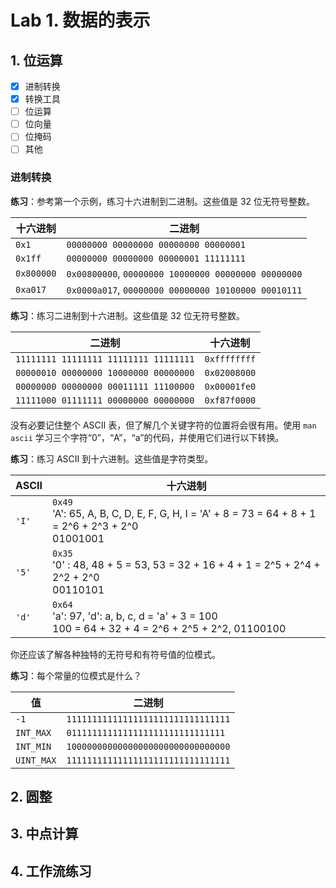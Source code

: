 # Lab 1. 数据的表示

## 1. 位运算

-   [x] 进制转换
-   [x] 转换工具
-   [ ] 位运算
-   [ ] 位向量
-   [ ] 位掩码
-   [ ] 其他

### 进制转换

**练习**：参考第一个示例，练习十六进制到二进制。这些值是 32 位无符号整数。

| 十六进制   | 二进制                                              |
| ---------- | --------------------------------------------------- |
| `0x1`      | `00000000 00000000 00000000 00000001`               |
| `0x1ff`    | `00000000 00000000 00000001 11111111`               |
| `0x800000` | `0x00800000`, `00000000 10000000 00000000 00000000` |
| `0xa017`   | `0x0000a017`, `00000000 00000000 10100000 00010111` |

**练习**：练习二进制到十六进制。这些值是 32 位无符号整数。

| 二进制                                | 十六进制     |
| ------------------------------------- | ------------ |
| `11111111 11111111 11111111 11111111` | `0xffffffff` |
| `00000010 00000000 10000000 00000000` | `0x02008000` |
| `00000000 00000000 00011111 11100000` | `0x00001fe0` |
| `11111000 01111111 00000000 00000000` | `0xf87f0000` |

没有必要记住整个 ASCII 表，但了解几个关键字符的位置将会很有用。使用 `man ascii` 学习三个字符“0”，“A”，“a”的代码，并使用它们进行以下转换。

**练习**：练习 ASCII 到十六进制。这些值是字符类型。

| ASCII | 十六进制                                                     |
| ----- | ------------------------------------------------------------ |
| `'I'` | `0x49`<br />'A': 65, A, B, C, D, E, F, G, H, I = 'A' + 8 = 73 = 64 + 8 + 1 = 2^6 + 2^3 + 2^0<br />01001001 |
| `'5'` | `0x35`<br />'0' : 48, 48 + 5 = 53, 53 = 32 + 16 + 4 + 1 = 2^5 + 2^4 + 2^2  + 2^0<br />00110101 |
| `'d'` | `0x64`<br />'a': 97, 'd': a, b, c, d = 'a' + 3 = 100<br />100 = 64 + 32 + 4 = 2^6 + 2^5 + 2^2, 01100100 |

你还应该了解各种独特的无符号和有符号值的位模式。

**练习**：每个常量的位模式是什么？

| 值         | 二进制                             |
| ---------- | ---------------------------------- |
| `-1`       | `11111111111111111111111111111111` |
| `INT_MAX`  | `0111111111111111111111111111111`  |
| `INT_MIN`  | `10000000000000000000000000000000` |
| `UINT_MAX` | `11111111111111111111111111111111` |

## 2. 圆整

## 3. 中点计算

## 4. 工作流练习

